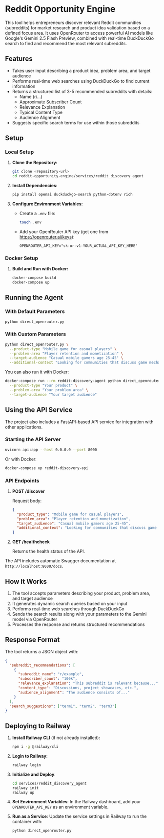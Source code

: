 # Reddit Opportunity Engine

This tool helps entrepreneurs discover relevant Reddit communities (subreddits) for market research and product idea validation based on a defined focus area. It uses OpenRouter to access powerful AI models like Google's Gemini 2.5 Flash Preview, combined with real-time DuckDuckGo search to find and recommend the most relevant subreddits.

## Features

* Takes user input describing a product idea, problem area, and target audience
* Performs real-time web searches using DuckDuckGo to find current information
* Returns a structured list of 3-5 recommended subreddits with details:
  * Name (r/...)
  * Approximate Subscriber Count
  * Relevance Explanation
  * Typical Content Type
  * Audience Alignment
* Suggests specific search terms for use within those subreddits

## Setup

### Local Setup

1. **Clone the Repository:**
   ```bash
   git clone <repository-url>
   cd reddit-opportunity-engine/services/reddit_discovery_agent
   ```

2. **Install Dependencies:**
   ```bash
   pip install openai duckduckgo-search python-dotenv rich
   ```

3. **Configure Environment Variables:**
   * Create a `.env` file:
     ```bash
     touch .env
     ```
   * Add your OpenRouter API key (get one from https://openrouter.ai/keys):
     ```
     OPENROUTER_API_KEY="sk-or-v1-YOUR_ACTUAL_API_KEY_HERE"
     ```

### Docker Setup

1. **Build and Run with Docker:**
   ```bash
   docker-compose build
   docker-compose up
   ```

## Running the Agent

### With Default Parameters

```bash
python direct_openrouter.py
```

### With Custom Parameters

```bash
python direct_openrouter.py \
  --product-type "Mobile game for casual players" \
  --problem-area "Player retention and monetization" \
  --target-audience "Casual mobile gamers age 25-45" \
  --additional-context "Looking for communities that discuss game mechanics and player psychology"
```

You can also run it with Docker:

```bash
docker-compose run --rm reddit-discovery-agent python direct_openrouter.py \
  --product-type "Your product" \
  --problem-area "Your problem area" \
  --target-audience "Your target audience"
```

## Using the API Service

The project also includes a FastAPI-based API service for integration with other applications.

### Starting the API Server

```bash
uvicorn api:app --host 0.0.0.0 --port 8000
```

Or with Docker:

```bash
docker-compose up reddit-discovery-api
```

### API Endpoints

1. **POST /discover**

   Request body:
   ```json
   {
     "product_type": "Mobile game for casual players",
     "problem_area": "Player retention and monetization",
     "target_audience": "Casual mobile gamers age 25-45",
     "additional_context": "Looking for communities that discuss game mechanics"
   }
   ```

2. **GET /healthcheck**

   Returns the health status of the API.

The API includes automatic Swagger documentation at `http://localhost:8000/docs`.

## How It Works

1. The tool accepts parameters describing your product, problem area, and target audience
2. It generates dynamic search queries based on your input
3. Performs real-time web searches through DuckDuckGo
4. Sends the search results along with your parameters to the Gemini model via OpenRouter
5. Processes the response and returns structured recommendations

## Response Format

The tool returns a JSON object with:

```json
{
  "subreddit_recommendations": [
    {
      "subreddit_name": "r/example",
      "subscriber_count": "100k",
      "relevance_explanation": "This subreddit is relevant because...",
      "content_type": "Discussions, project showcases, etc.",
      "audience_alignment": "The audience consists of..."
    }
  ],
  "search_suggestions": ["term1", "term2", "term3"]
}
```

## Deploying to Railway

1. **Install Railway CLI** (if not already installed):
   ```bash
   npm i -g @railway/cli
   ```

2. **Login to Railway**:
   ```bash
   railway login
   ```

3. **Initialize and Deploy**:
   ```bash
   cd services/reddit_discovery_agent
   railway init
   railway up
   ```

4. **Set Environment Variables**:
   In the Railway dashboard, add your `OPENROUTER_API_KEY` as an environment variable.

5. **Run as a Service**:
   Update the service settings in Railway to run the container with:
   ```bash
   python direct_openrouter.py
   ```
   